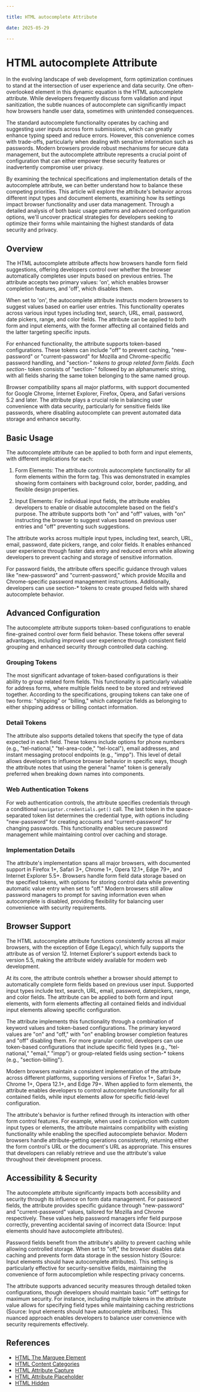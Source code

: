 ```yaml
---

title: HTML autocomplete Attribute

date: 2025-05-29

---
```



# HTML autocomplete Attribute

In the evolving landscape of web development, form optimization continues to stand at the intersection of user experience and data security. One often-overlooked element in this dynamic equation is the HTML autocomplete attribute. While developers frequently discuss form validation and input sanitization, the subtle nuances of autocomplete can significantly impact how browsers handle user data, sometimes with unintended consequences.

The standard autocomplete functionality operates by caching and suggesting user inputs across form submissions, which can greatly enhance typing speed and reduce errors. However, this convenience comes with trade-offs, particularly when dealing with sensitive information such as passwords. Modern browsers provide robust mechanisms for secure data management, but the autocomplete attribute represents a crucial point of configuration that can either empower these security features or inadvertently compromise user privacy.

By examining the technical specifications and implementation details of the autocomplete attribute, we can better understand how to balance these competing priorities. This article will explore the attribute's behavior across different input types and document elements, examining how its settings impact browser functionality and user data management. Through a detailed analysis of both basic usage patterns and advanced configuration options, we'll uncover practical strategies for developers seeking to optimize their forms while maintaining the highest standards of data security and privacy.


## Overview

The HTML autocomplete attribute affects how browsers handle form field suggestions, offering developers control over whether the browser automatically completes user inputs based on previous entries. The attribute accepts two primary values: 'on', which enables browser completion features, and 'off', which disables them.

When set to 'on', the autocomplete attribute instructs modern browsers to suggest values based on earlier user entries. This functionality operates across various input types including text, search, URL, email, password, date pickers, range, and color fields. The attribute can be applied to both form and input elements, with the former affecting all contained fields and the latter targeting specific inputs.

For enhanced functionality, the attribute supports token-based configurations. These tokens can include "off" to prevent caching, "new-password" or "current-password" for Mozilla and Chrome-specific password handling, and "section-*" tokens to group related form fields. Each section-* token consists of "section-" followed by an alphanumeric string, with all fields sharing the same token belonging to the same named group.

Browser compatibility spans all major platforms, with support documented for Google Chrome, Internet Explorer, Firefox, Opera, and Safari versions 5.2 and later. The attribute plays a crucial role in balancing user convenience with data security, particularly for sensitive fields like passwords, where disabling autocomplete can prevent automated data storage and enhance security.


## Basic Usage

The autocomplete attribute can be applied to both form and input elements, with different implications for each:

1. Form Elements: The attribute controls autocomplete functionality for all form elements within the form tag. This was demonstrated in examples showing form containers with background color, border, padding, and flexible design properties.

2. Input Elements: For individual input fields, the attribute enables developers to enable or disable autocomplete based on the field's purpose. The attribute supports both "on" and "off" values, with "on" instructing the browser to suggest values based on previous user entries and "off" preventing such suggestions.

The attribute works across multiple input types, including text, search, URL, email, password, date pickers, range, and color fields. It enables enhanced user experience through faster data entry and reduced errors while allowing developers to prevent caching and storage of sensitive information.

For password fields, the attribute offers specific guidance through values like "new-password" and "current-password," which provide Mozilla and Chrome-specific password management instructions. Additionally, developers can use section-* tokens to create grouped fields with shared autocomplete behavior.


## Advanced Configuration

The autocomplete attribute supports token-based configurations to enable fine-grained control over form field behavior. These tokens offer several advantages, including improved user experience through consistent field grouping and enhanced security through controlled data caching.


### Grouping Tokens

The most significant advantage of token-based configurations is their ability to group related form fields. This functionality is particularly valuable for address forms, where multiple fields need to be stored and retrieved together. According to the specifications, grouping tokens can take one of two forms: "shipping" or "billing," which categorize fields as belonging to either shipping address or billing contact information.


### Detail Tokens

The attribute also supports detailed tokens that specify the type of data expected in each field. These tokens include options for phone numbers (e.g., "tel-national," "tel-area-code," "tel-local"), email addresses, and instant messaging protocol endpoints (e.g., "impp"). This level of detail allows developers to influence browser behavior in specific ways, though the attribute notes that using the general "name" token is generally preferred when breaking down names into components.


### Web Authentication Tokens

For web authentication controls, the attribute specifies credentials through a conditional `navigator.credentials.get()` call. The last token in the space-separated token list determines the credential type, with options including "new-password" for creating accounts and "current-password" for changing passwords. This functionality enables secure password management while maintaining control over caching and storage.


### Implementation Details

The attribute's implementation spans all major browsers, with documented support in Firefox 1+, Safari 3+, Chrome 1+, Opera 12.1+, Edge 79+, and Internet Explorer 5.5+. Browsers handle form field data storage based on the specified tokens, with options for storing control data while preventing automatic value entry when set to "off." Modern browsers still allow password managers to prompt for saving information even when autocomplete is disabled, providing flexibility for balancing user convenience with security requirements.


## Browser Support

The HTML autocomplete attribute functions consistently across all major browsers, with the exception of Edge (Legacy), which fully supports the attribute as of version 12. Internet Explorer's support extends back to version 5.5, making the attribute widely available for modern web development.

At its core, the attribute controls whether a browser should attempt to automatically complete form fields based on previous user input. Supported input types include text, search, URL, email, password, datepickers, range, and color fields. The attribute can be applied to both form and input elements, with form elements affecting all contained fields and individual input elements allowing specific configuration.

The attribute implements this functionality through a combination of keyword values and token-based configurations. The primary keyword values are "on" and "off," with "on" enabling browser completion features and "off" disabling them. For more granular control, developers can use token-based configurations that include specific field types (e.g., "tel-national," "email," "impp") or group-related fields using section-* tokens (e.g., "section-billing").

Modern browsers maintain a consistent implementation of the attribute across different platforms, supporting versions of Firefox 1+, Safari 3+, Chrome 1+, Opera 12.1+, and Edge 79+. When applied to form elements, the attribute enables developers to control autocomplete functionality for all contained fields, while input elements allow for specific field-level configuration.

The attribute's behavior is further refined through its interaction with other form control features. For example, when used in conjunction with custom input types or elements, the attribute maintains compatibility with existing functionality while enabling the specified autocomplete behavior. Modern browsers handle attribute-getting operations consistently, returning either the form control's URL or the document's URL as appropriate. This ensures that developers can reliably retrieve and use the attribute's value throughout their development process.


## Accessibility & Security

The autocomplete attribute significantly impacts both accessibility and security through its influence on form data management. For password fields, the attribute provides specific guidance through "new-password" and "current-password" values, tailored for Mozilla and Chrome respectively. These values help password managers infer field purpose correctly, preventing accidental saving of incorrect data (Source: Input elements should have autocomplete attributes).

Password fields benefit from the attribute's ability to prevent caching while allowing controlled storage. When set to "off," the browser disables data caching and prevents form data storage in the session history (Source: Input elements should have autocomplete attributes). This setting is particularly effective for security-sensitive fields, maintaining the convenience of form autocompletion while respecting privacy concerns.

The attribute supports advanced security measures through detailed token configurations, though developers should maintain basic "off" settings for maximum security. For instance, including multiple tokens in the attribute value allows for specifying field types while maintaining caching restrictions (Source: Input elements should have autocomplete attributes). This nuanced approach enables developers to balance user convenience with security requirements effectively.

## References

- [HTML The Marquee Element](https://github.com/serpuniversity/learn/blob/main/html/HTML%20The%20Marquee%20Element.md)
- [HTML Content Categories](https://github.com/serpuniversity/learn/blob/main/html/HTML%20Content%20Categories.md)
- [HTML Attribute Capture](https://github.com/serpuniversity/learn/blob/main/html/HTML%20Attribute%20Capture.md)
- [HTML Attribute Placeholder](https://github.com/serpuniversity/learn/blob/main/html/HTML%20Attribute%20Placeholder.md)
- [HTML Hidden](https://github.com/serpuniversity/learn/blob/main/html/HTML%20Hidden.md)
